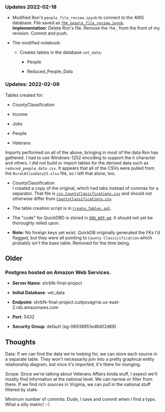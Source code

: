 ### Updates 2022-02-18

- Modified Ron's `people_file_review.ipynb` to connect to the AWS database. File saved as [`fhk_people_file_review.ipynb`](`fhk_people_file_review.ipynb`).<br>
**Implementation:** Delete Ron's file. Remove the `fhk_` from the front of my revision. Commit and push.

- The modified notebook:

    - Creates tables in the database `vet_data`:
    
        - People
        
        - Reduced_People_Data

### Updates: 2022-02-09

Tables created for:

- CountyClassification

- Income

- Jobs

- People

- Veterans

Imports performed on all of the above, bringing in most of the data Ron has gathered. I had to use Windows-1252 encoding to support the &ntilde; character and others. I did not build or import tables for the derived data such as `reduced_people_data.csv`. It appears that all of the CSVs were pulled from the `RuralAtlasData23.xlsx` file, so I left that alone, too.

- CountyClassification
    <br> I created a copy of the original, which had tabs instead of commas for a separator. That file is [`csv_CountyClassifications.csv`](Resources/csv_CountyClassifications.csv) and should not otherwise differ from [`CountyClassifications.csv`](Resources/CountyClassifications.csv)

- The table creation script is in [`Create_Tables.sql`](Scripts/Create_Tables.sql).

- The "code" for QuickDBD is stored in [`ERD_WIP.md`](Scripts/ERD_WIP.md). It should not yet be thoroughly relied upon.

- **Note:** No foreign keys yet exist. QuickDB originally generated the FKs I'd flagged, but they were all pointing to `County Classicification` which probably isn't the base table. Removed for the time being.


## Older

### Postgres hosted on Amazon Web Services.

- **Server Name**: shrbfk-final-project

- **Initial Database**: vet_data

- **Endpoint**: shrbfk-final-project.cuitpsvagrne.us-east-2.rds.amazonaws.com

- **Port**: 5432

- **Security Group**: default (sg-06938851ed8d02d68)

## Thoughts

Data: If we can find the data we're looking for, we can store each source in a separate table. They won't necessarily join into a pretty graphical entity relationship diagram, but once it's imported, it's there for munging.

Scope: Since we're talking about Veterans Affairs kinda stuff, I expect we'll mostly find information at the national level. We can narrow or filter from there. If we find rich sources in Virginia, we can pull in the national stuff filtered by state.

Minimum number of commits: Dude, I save and commit when I find a typo. What a silly metric! :-)
